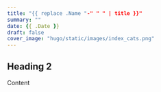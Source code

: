 ```yaml
---
title: "{{ replace .Name "-" " " | title }}"
summary: ""
date: {{ .Date }}
draft: false
cover_image: "hugo/static/images/index_cats.png"
---
```


## Heading 2

Content
